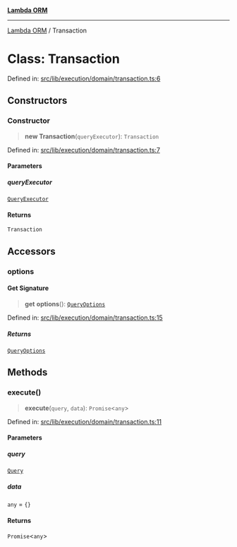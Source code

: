 [**Lambda ORM**](../README.md)

***

[Lambda ORM](../README.md) / Transaction

# Class: Transaction

Defined in: [src/lib/execution/domain/transaction.ts:6](https://github.com/lambda-orm/lambdaorm/blob/c3a91c30fec1b72ec517236790b02085e94a7ae1/src/lib/execution/domain/transaction.ts#L6)

## Constructors

### Constructor

> **new Transaction**(`queryExecutor`): `Transaction`

Defined in: [src/lib/execution/domain/transaction.ts:7](https://github.com/lambda-orm/lambdaorm/blob/c3a91c30fec1b72ec517236790b02085e94a7ae1/src/lib/execution/domain/transaction.ts#L7)

#### Parameters

##### queryExecutor

[`QueryExecutor`](../interfaces/QueryExecutor.md)

#### Returns

`Transaction`

## Accessors

### options

#### Get Signature

> **get** **options**(): [`QueryOptions`](../interfaces/QueryOptions.md)

Defined in: [src/lib/execution/domain/transaction.ts:15](https://github.com/lambda-orm/lambdaorm/blob/c3a91c30fec1b72ec517236790b02085e94a7ae1/src/lib/execution/domain/transaction.ts#L15)

##### Returns

[`QueryOptions`](../interfaces/QueryOptions.md)

## Methods

### execute()

> **execute**(`query`, `data`): `Promise`\<`any`\>

Defined in: [src/lib/execution/domain/transaction.ts:11](https://github.com/lambda-orm/lambdaorm/blob/c3a91c30fec1b72ec517236790b02085e94a7ae1/src/lib/execution/domain/transaction.ts#L11)

#### Parameters

##### query

[`Query`](Query.md)

##### data

`any` = `{}`

#### Returns

`Promise`\<`any`\>
